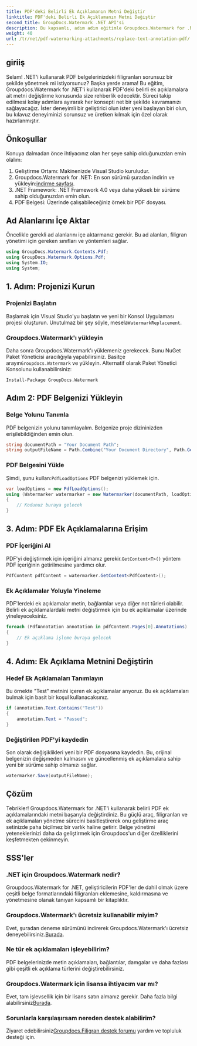 ```yaml
---
title: PDF'deki Belirli Ek Açıklamanın Metni Değiştir
linktitle: PDF'deki Belirli Ek Açıklamanın Metni Değiştir
second_title: GroupDocs.Watermark .NET API'si
description: Bu kapsamlı, adım adım eğitimle Groupdocs.Watermark for .NET'i kullanarak belirli PDF ek açıklamalarındaki metni nasıl değiştireceğinizi öğrenin.
weight: 40
url: /tr/net/pdf-watermarking-attachments/replace-text-annotation-pdf/
---
```

## giriiş
Selam! .NET'i kullanarak PDF belgelerinizdeki filigranları sorunsuz bir şekilde yönetmek mi istiyorsunuz? Başka yerde arama! Bu eğitim, Groupdocs.Watermark for .NET'i kullanarak PDF'deki belirli ek açıklamalara ait metni değiştirme konusunda size rehberlik edecektir. Süreci takip edilmesi kolay adımlara ayırarak her konsepti net bir şekilde kavramanızı sağlayacağız. İster deneyimli bir geliştirici olun ister yeni başlayan biri olun, bu kılavuz deneyiminizi sorunsuz ve üretken kılmak için özel olarak hazırlanmıştır.
## Önkoşullar
Konuya dalmadan önce ihtiyacınız olan her şeye sahip olduğunuzdan emin olalım:
1. Geliştirme Ortamı: Makinenizde Visual Studio kuruludur.
2.  Groupdocs.Watermark for .NET: En son sürümü şuradan indirin ve yükleyin:[indirme sayfası](https://releases.groupdocs.com/Watermark/net/).
3. .NET Framework: .NET Framework 4.0 veya daha yüksek bir sürüme sahip olduğunuzdan emin olun.
4. PDF Belgesi: Üzerinde çalışabileceğiniz örnek bir PDF dosyası.
## Ad Alanlarını İçe Aktar
Öncelikle gerekli ad alanlarını içe aktarmanız gerekir. Bu ad alanları, filigran yönetimi için gereken sınıfları ve yöntemleri sağlar.
```csharp
using GroupDocs.Watermark.Contents.Pdf;
using GroupDocs.Watermark.Options.Pdf;
using System.IO;
using System;
```
## 1. Adım: Projenizi Kurun
### Projenizi Başlatın
Başlamak için Visual Studio'yu başlatın ve yeni bir Konsol Uygulaması projesi oluşturun. Unutulmaz bir şey söyle, mesela`WatermarkReplacement`.
### Groupdocs.Watermark'ı yükleyin
 Daha sonra Groupdocs.Watermark'ı yüklemeniz gerekecek. Bunu NuGet Paket Yöneticisi aracılığıyla yapabilirsiniz. Basitçe arayın`Groupdocs.Watermark` ve yükleyin. Alternatif olarak Paket Yönetici Konsolunu kullanabilirsiniz:
```shell
Install-Package GroupDocs.Watermark
```
## Adım 2: PDF Belgenizi Yükleyin
### Belge Yolunu Tanımla
PDF belgenizin yolunu tanımlayalım. Belgenize proje dizininizden erişilebildiğinden emin olun.
```csharp
string documentPath = "Your Document Path";
string outputFileName = Path.Combine("Your Document Directory", Path.GetFileName(documentPath));
```
### PDF Belgesini Yükle
 Şimdi, şunu kullan:`PdfLoadOptions` PDF belgenizi yüklemek için.
```csharp
var loadOptions = new PdfLoadOptions();
using (Watermarker watermarker = new Watermarker(documentPath, loadOptions))
{
    // Kodunuz buraya gelecek
}
```
## 3. Adım: PDF Ek Açıklamalarına Erişim
### PDF İçeriğini Al
 PDF'yi değiştirmek için içeriğini almanız gerekir.`GetContent<T>()` yöntem PDF içeriğinin getirilmesine yardımcı olur.
```csharp
PdfContent pdfContent = watermarker.GetContent<PdfContent>();
```
### Ek Açıklamalar Yoluyla Yineleme
PDF'lerdeki ek açıklamalar metin, bağlantılar veya diğer not türleri olabilir. Belirli ek açıklamalardaki metni değiştirmek için bu ek açıklamalar üzerinde yineleyeceksiniz.
```csharp
foreach (PdfAnnotation annotation in pdfContent.Pages[0].Annotations)
{
    // Ek açıklama işleme buraya gelecek
}
```
## 4. Adım: Ek Açıklama Metnini Değiştirin
### Hedef Ek Açıklamaları Tanımlayın
Bu örnekte "Test" metnini içeren ek açıklamalar arıyoruz. Bu ek açıklamaları bulmak için basit bir koşul kullanacaksınız.
```csharp
if (annotation.Text.Contains("Test"))
{
    annotation.Text = "Passed";
}
```
### Değiştirilen PDF'yi kaydedin
Son olarak değişiklikleri yeni bir PDF dosyasına kaydedin. Bu, orijinal belgenizin değişmeden kalmasını ve güncellenmiş ek açıklamalara sahip yeni bir sürüme sahip olmanızı sağlar.
```csharp
watermarker.Save(outputFileName);
```

## Çözüm
Tebrikler! Groupdocs.Watermark for .NET'i kullanarak belirli PDF ek açıklamalarındaki metni başarıyla değiştirdiniz. Bu güçlü araç, filigranları ve ek açıklamaları yönetme sürecini basitleştirerek onu geliştirme araç setinizde paha biçilmez bir varlık haline getirir. Belge yönetimi yeteneklerinizi daha da geliştirmek için Groupdocs'un diğer özelliklerini keşfetmekten çekinmeyin.
## SSS'ler
### .NET için Groupdocs.Watermark nedir?
Groupdocs.Watermark for .NET, geliştiricilerin PDF'ler de dahil olmak üzere çeşitli belge formatlarındaki filigranları eklemesine, kaldırmasına ve yönetmesine olanak tanıyan kapsamlı bir kitaplıktır.
### Groupdocs.Watermark'ı ücretsiz kullanabilir miyim?
 Evet, şuradan deneme sürümünü indirerek Groupdocs.Watermark'ı ücretsiz deneyebilirsiniz.[Burada](https://releases.groupdocs.com/).
### Ne tür ek açıklamaları işleyebilirim?
PDF belgelerinizde metin açıklamaları, bağlantılar, damgalar ve daha fazlası gibi çeşitli ek açıklama türlerini değiştirebilirsiniz.
### Groupdocs.Watermark için lisansa ihtiyacım var mı?
 Evet, tam işlevsellik için bir lisans satın almanız gerekir. Daha fazla bilgi alabilirsiniz[Burada](https://purchase.groupdocs.com/buy).
### Sorunlarla karşılaşırsam nereden destek alabilirim?
 Ziyaret edebilirsiniz[Groupdocs.Filigran destek forumu](https://forum.groupdocs.com/c/watermark/19) yardım ve topluluk desteği için.